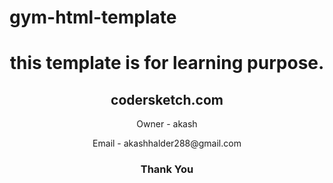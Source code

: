 # gym-html-template
 
<center>
<h1>this template is for learning purpose.</h1>
<h2>codersketch.com</h2>
<p>Owner - akash</p>
<p>Email - akashhalder288@gmail.com</p>
<h3>Thank You</h3>
</center>